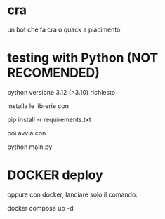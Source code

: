 # cra
un bot che fa cra o quack a piacimento

# testing with Python (NOT RECOMENDED)

python versione 3.12 (>3.10) richiesto

installa le librerie con 

pip install -r requirements.txt

poi avvia con 

python main.py

# DOCKER deploy

oppure con docker, lanciare solo il comando:

docker compose up -d